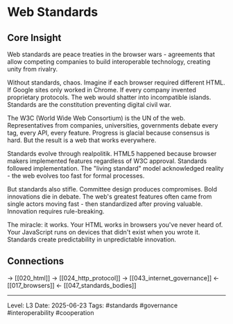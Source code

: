 # Web Standards

## Core Insight
Web standards are peace treaties in the browser wars - agreements that allow competing companies to build interoperable technology, creating unity from rivalry.

Without standards, chaos. Imagine if each browser required different HTML. If Google sites only worked in Chrome. If every company invented proprietary protocols. The web would shatter into incompatible islands. Standards are the constitution preventing digital civil war.

The W3C (World Wide Web Consortium) is the UN of the web. Representatives from companies, universities, governments debate every tag, every API, every feature. Progress is glacial because consensus is hard. But the result is a web that works everywhere.

Standards evolve through realpolitik. HTML5 happened because browser makers implemented features regardless of W3C approval. Standards followed implementation. The "living standard" model acknowledged reality - the web evolves too fast for formal processes.

But standards also stifle. Committee design produces compromises. Bold innovations die in debate. The web's greatest features often came from single actors moving fast - then standardized after proving valuable. Innovation requires rule-breaking.

The miracle: it works. Your HTML works in browsers you've never heard of. Your JavaScript runs on devices that didn't exist when you wrote it. Standards create predictability in unpredictable innovation.

## Connections
→ [[020_html]]
→ [[024_http_protocol]]
→ [[043_internet_governance]]
← [[017_browsers]]
← [[047_standards_bodies]]

---
Level: L3
Date: 2025-06-23
Tags: #standards #governance #interoperability #cooperation